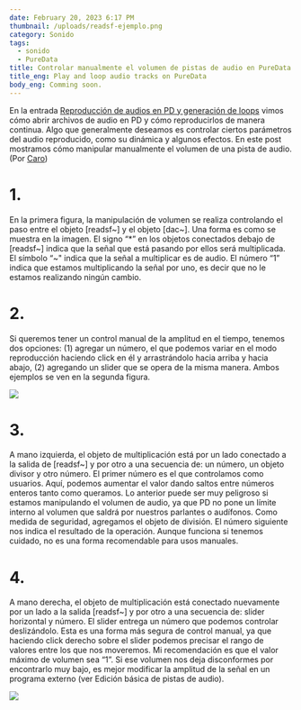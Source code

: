 ```yaml
---
date: February 20, 2023 6:17 PM
thumbnail: /uploads/readsf-ejemplo.png
category: Sonido
tags:
  - sonido
  - PureData
title: Controlar manualmente el volumen de pistas de audio en PureData
title_eng: Play and loop audio tracks on PureData
body_eng: Comming soon.
---
```

<div>

En la entrada [Reproducción de audios en PD y generación de loops](https://www.ignacioserranol.com/sensiblog/2-reproducci%C3%B3n-de-audios-en-pd-y-generaci%C3%B3n-de-loops) vimos cómo abrir archivos de audio en PD y cómo reproducirlos de manera continua. Algo que generalmente deseamos es controlar ciertos parámetros del audio reproducido, como su dinámica y algunos efectos. En este post mostramos cómo manipular manualmente el volumen  de una pista de audio. (Por [Caro](https://sites.google.com/view/caroespinoza))

# 1.

En la primera figura, la manipulación de volumen se realiza controlando el paso entre el objeto \[readsf\~] y el objeto \[dac\~]. Una forma es como se muestra en la imagen. El signo “*” en los objetos conectados debajo de \[readsf\~] indica que la señal que está pasando por ellos será multiplicada. El símbolo “\~" indica que la señal a multiplicar es de audio. El número “1” indica que estamos multiplicando la señal por uno, es decir que no le estamos realizando ningún cambio.

# 2.

Si queremos tener un control manual de la amplitud en el tiempo, tenemos dos opciones: (1) agregar un número, el que podemos variar en el modo reproducción haciendo click en él y arrastrándolo hacia arriba y hacia abajo, (2) agregando un slider que se opera de la misma manera. Ambos ejemplos se ven en la segunda figura.

</div>

<div>

![](/uploads/volumen-constante.png)

</div>

# 3.

A mano izquierda, el objeto de multiplicación está por un lado conectado a la salida de \[readsf~] y por otro a una secuencia de: un número, un objeto divisor y otro número. El primer número es el que controlamos como usuarios. Aquí, podemos aumentar el valor dando saltos entre números enteros tanto como queramos. Lo anterior puede ser muy peligroso si estamos manipulando el volumen de audio, ya que PD no pone un límite interno al volumen que saldrá por nuestros parlantes o audífonos. Como medida de seguridad, agregamos el objeto de división. El número siguiente nos indica el resultado de la operación. Aunque funciona si tenemos cuidado, no es una forma recomendable para usos manuales. 

# 4.

A mano derecha, el objeto de multiplicación está conectado nuevamente por un lado a la salida \[readsf~] y por otro a una secuencia de: slider horizontal y número. El slider entrega un número que podemos controlar deslizándolo. Esta es una forma más segura de control manual, ya que haciendo click derecho sobre el slider podemos precisar el rango de valores entre los que nos moveremos. Mi recomendación es que el valor máximo de volumen sea “1”. Si ese volumen nos deja disconformes por encontrarlo muy bajo, es mejor modificar la amplitud de la señal en un programa externo (ver Edición básica de pistas de audio).

</div>

<div>

![](/uploads/control-manual-volumen.png)

</div>